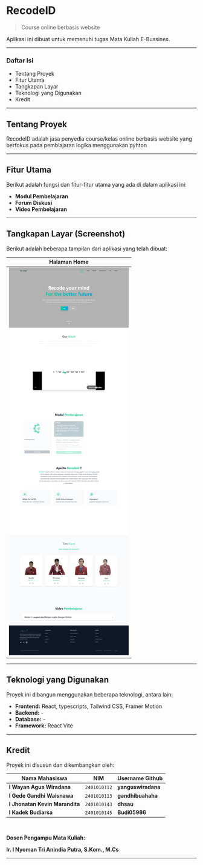 # RecodeID

> Course online berbasis website

Aplikasi ini dibuat untuk memenuhi tugas Mata Kuliah E-Bussines.

---

### Daftar Isi

- Tentang Proyek
- Fitur Utama
- Tangkapan Layar
- Teknologi yang Digunakan
- Kredit

---

## Tentang Proyek

RecodeID adalah jasa penyedia course/kelas online berbasis website yang berfokus pada pemblajaran logika menggunakan pyhton

---

## Fitur Utama

Berikut adalah fungsi dan fitur-fitur utama yang ada di dalam aplikasi ini:

- **Modul Pembelajaran**
- **Forum Diskusi**
- **Video Pembelajaran**

---

## Tangkapan Layar (Screenshot)

Berikut adalah beberapa tampilan dari aplikasi yang telah dibuat:

|               Halaman Home                |
| :---------------------------------------: |
| ![Halaman Home](public/home-recodeid.png) |

---

## Teknologi yang Digunakan

Proyek ini dibangun menggunakan beberapa teknologi, antara lain:

- **Frontend:** React, typescripts, Tailwind CSS, Framer Motion
- **Backend:** -
- **Database:** -
- **Framework:** React Vite

---

## Kredit

Proyek ini disusun dan dikembangkan oleh:

| Nama Mahasiswa                 | NIM          | Username Github    |
| ------------------------------ | ------------ | ------------------ |
| **I Wayan Agus Wiradana**      | `2401010112` | **yanguswiradana** |
| **I Gede Gandhi Waisnawa**     | `2401010113` | **gandhibuahaha**  |
| **I Jhonatan Kevin Marandita** | `2401010143` | **dhsau**          |
| **I Kadek Budiarsa**           | `2401010145` | **Budi05986**      |

<br>

**Dosen Pengampu Mata Kuliah:**

**Ir. I Nyoman Tri Anindia Putra, S.Kom., M.Cs**

---

